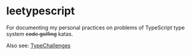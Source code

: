 # leetypescript

For documenting my personal practices on problems of TypeScript type system ~~code golfing~~ katas.

Also see: [TypeChallenges](https://github.com/type-challenges/type-challenges/issues?q=label%3A612+label%3Aanswer)
